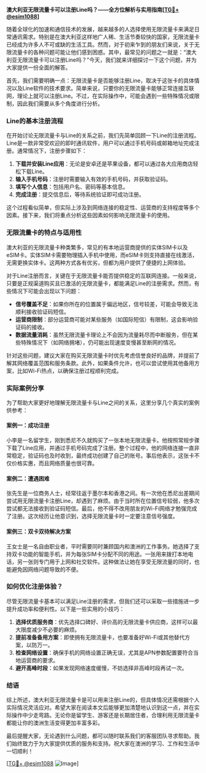 **澳大利亚无限流量卡可以注册Line吗？——全方位解析与实用指南[[TG💪+ @esim1088](https://t.me/s/esim1088)]**

随着全球化的加速和通信技术的发展，越来越多的人选择使用无限流量卡来满足日常通讯需求。特别是在澳大利亚这样地广人稀、生活节奏较快的国家，无限流量卡已经成为许多人不可或缺的生活工具。然而，对于初来乍到的朋友们来说，关于无限流量卡的各种问题可能让他们感到困惑。其中，最常见的问题之一就是：“澳大利亚无限流量卡可以注册Line吗？”今天，我们就来详细探讨一下这个问题，并为大家提供一份全面的解答。

首先，我们需要明确一点：无限流量卡是否能够注册Line，取决于这张卡的具体情况以及Line软件的技术要求。简单来说，只要你的无限流量卡能够正常连接互联网，理论上就可以注册Line。不过，在实际操作中，可能会遇到一些特殊情况或限制，因此我们需要从多个角度进行分析。

### Line的基本注册流程

在开始讨论无限流量卡与Line的关系之前，我们先简单回顾一下Line的注册流程。Line是一款非常受欢迎的即时通讯软件，用户可以通过手机号码或邮箱地址完成注册。通常情况下，注册步骤如下：

1. **下载并安装Line应用**：无论是安卓还是苹果设备，都可以通过各大应用商店轻松下载Line。
2. **输入手机号码**：注册时需要输入有效的手机号码，并获取验证码。
3. **填写个人信息**：包括用户名、密码等基本信息。
4. **完成注册**：提交信息后，等待系统验证即可成功注册。

这个过程看似简单，但实际上涉及到网络连接的稳定性、运营商的支持程度等多个因素。接下来，我们将重点分析这些因素如何影响无限流量卡的使用。

### 无限流量卡的特点与适用性

澳大利亚的无限流量卡种类繁多，常见的有本地运营商提供的实体SIM卡以及eSIM卡。实体SIM卡需要物理插入手机中使用，而eSIM卡则支持直接在线激活，无需更换实体卡。这两种方式各有优劣，但都为用户提供了便捷的上网体验。

对于Line注册而言，关键在于无限流量卡能否提供稳定的互联网连接。一般来说，只要是正规渠道购买且已激活的无限流量卡，都能满足Line的注册需求。然而，有些情况下可能会出现以下问题：

- **信号覆盖不足**：如果你所在的位置属于偏远地区，信号较差，可能会导致无法顺利接收验证码短信。
- **运营商限制**：部分运营商可能对某些服务（如国际短信）有限制，这会影响验证码的接收。
- **数据流量消耗**：虽然无限流量卡理论上不会因为流量耗尽而中断服务，但在某些特殊情况下（如网络拥堵），仍可能出现速度变慢甚至断网的情况。

针对这些问题，建议大家在购买无限流量卡时优先考虑信誉良好的品牌，并提前了解其网络覆盖范围和服务条款。此外，如果条件允许，也可以尝试使用其他备用方案，比如Wi-Fi热点，以确保注册过程顺利完成。

### 实际案例分享

为了帮助大家更好地理解无限流量卡与Line之间的关系，这里分享几个真实的案例供参考：

#### 案例一：成功注册
小李是一名留学生，刚到悉尼不久就购买了一张本地无限流量卡。他按照常规步骤下载了Line应用，并通过手机号码完成了注册。整个过程中，他的网络连接一直非常稳定，验证码也及时收到，最终成功创建了自己的账号。事后他表示，这张卡不仅价格实惠，而且网络质量也很可靠。

#### 案例二：遭遇困难
张先生是一位商务人士，经常往返于墨尔本和香港之间。有一次他在悉尼出差期间尝试用无限流量卡注册Line，却遇到了麻烦。由于当时所在位置信号较弱，他多次尝试都无法接收到验证码短信。最后，他不得不改用朋友的Wi-Fi网络才勉强完成了注册。这次经历让他意识到，选择无限流量卡时一定要注意信号强度。

#### 案例三：双卡双待解决方案
王女士是一名自由职业者，平时需要同时兼顾国内和澳洲的工作事务。她选择了支持双卡功能的智能手机，并为每张SIM卡分配不同的用途。一张用来拨打本地电话，另一张则专门用于上网和社交软件。这种做法让她在享受无限流量的同时，也能避免因网络问题导致的不便。

### 如何优化注册体验？

尽管无限流量卡基本可以满足Line注册的需求，但我们还可以采取一些措施进一步提升成功率和便利性。以下是一些实用的小技巧：

1. **选择优质服务商**：优先选择口碑好、评价高的无限流量卡供应商，这样可以最大限度减少不必要的麻烦。
2. **提前准备备用方案**：即使拥有无限流量卡，也要准备好Wi-Fi或其他替代方案，以防万一。
3. **检查网络设置**：确保手机的网络设置正确无误，尤其是APN参数配置要符合当地运营商的要求。
4. **避开高峰时段**：如果发现网络速度缓慢，不妨选择非高峰时段再试一次。

### 结语

综上所述，澳大利亚无限流量卡是可以用来注册Line的，但具体情况还需根据个人实际情况灵活应对。希望大家在阅读本文后能够更加清楚地认识到这一点，并在实际操作中少走弯路。无论你是留学生、游客还是长期居住者，合理利用无限流量卡都能让你的澳洲生活变得更加丰富多彩。

最后提醒大家，无论遇到什么问题，都可以随时联系我们的客服团队寻求帮助。我们始终致力于为大家提供优质的服务和支持。祝大家在澳洲的学习、工作和生活中一切顺利！

[[TG💪+ @esim1088](https://t.me/s/esim1088) ![Image](https://i.postimg.cc/4NQfJmqS/Snipaste-2025-05-13-00-14-12.png)]